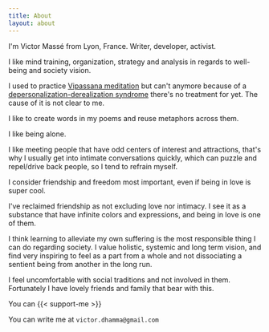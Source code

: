 ```yaml
---
title: About
layout: about
---
```


I'm Victor Massé from Lyon, France. Writer, developer, activist.

I like mind training, organization, strategy and analysis in regards to well-being and society vision.

I used to practice [Vipassana meditation](https://www.dhamma.org/) but can't anymore because of a [depersonalization-derealization syndrome](https://en.wikipedia.org/wiki/Depersonalization_disorder) there's no treatment for yet. The cause of it is not clear to me.

I like to create words in my poems and reuse metaphors across them.

I like being alone.

I like meeting people that have odd centers of interest and attractions, that's why I usually get into intimate conversations quickly, which can puzzle and repel/drive back people, so I tend to refrain myself.

I consider friendship and freedom most important, even if being in love is super cool.

I've reclaimed friendship as not excluding love nor intimacy. I see it as a substance that have infinite colors and expressions, and being in love is one of them.

I think learning to alleviate my own suffering is the most responsible thing I can do regarding society. I value holistic, systemic and long term vision, and find very inspiring to feel as a part from a whole and not dissociating a sentient being from another in the long run.

I feel uncomfortable with social traditions and not involved in them. Fortunately I have lovely friends and family that bear with this.

You can {{< support-me >}}

You can write me at
`victor.dhamma@gmail.com`
